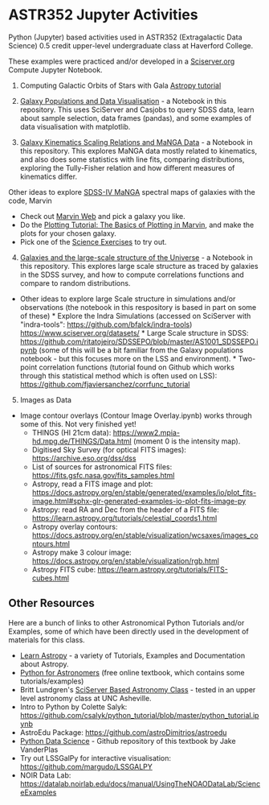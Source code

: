 # ASTR352 Jupyter Activities
 Python (Jupyter) based activities used in ASTR352 (Extragalactic Data Science) 0.5 credit upper-level undergraduate class at Haverford College.

 These examples were practiced and/or developed in a [Sciserver.org](https://apps.sciserver.org/dashboard/) Compute Jupyter Notebook. 

 1. Computing Galactic Orbits of Stars with Gala [Astropy tutorial](https://learn.astropy.org/tutorials/gaia-galactic-orbits.html) 

 2. [Galaxy Populations and Data Visualisation](https://github.com/karenlmasters/ASTR352JupyterActivities/blob/main/Galaxy%20Populations%20and%20Data%20Visualization_v2024.ipynb) - a Notebook in this repository. This uses SciServer and Casjobs to query SDSS data, learn about sample selection, data frames (pandas), and some examples of data visualisation with matplotlib.

 3. [Galaxy Kinematics Scaling Relations and MaNGA Data](https://github.com/karenlmasters/ASTR352JupyterActivities/blob/main/GalaxyKinematicsScalingRelationsMaNGA.ipynb) - a Notebook in this repository. This explores MaNGA data mostly related to kinematics, and also does some statistics with line fits, comparing distributions, exploring the Tully-Fisher relation and how different measures of kinematics differ. 

Other ideas to explore [SDSS-IV MaNGA](https://www.sdss.org/dr16/manga/) spectral maps of galaxies with the code, Marvin
   * Check out [Marvin Web](https://dr16.sdss.org/marvin/) and pick a galaxy you like. 
   * Do the [Plotting Tutorial: The Basics of Plotting in Marvin](https://sdss-marvin.readthedocs.io/en/stable/tutorials/plotting-tutorial.html), and make the plots for your chosen galaxy. 
   * Pick one of the [Science Exercises](https://sdss-marvin.readthedocs.io/en/stable/tutorials/exercises.html) to try out. 

 4. [Galaxies and the large-scale structure of the Universe](https://github.com/karenlmasters/ASTR352JupyterActivities/blob/main/ASTR352_LSSNotebook.ipynb.ipynb) - a Notebook in this repository. This explores large scale structure as traced by galaxies in the SDSS survey, and how to compute correlations functions and compare to random distributions. 

* Other ideas to explore large Scale structure in simulations and/or observations (the notebook in this respository is based in part on some of these)
      * Explore the Indra Simulations (accessed on SciServer with "indra-tools": https://github.com/bfalck/indra-tools) https://www.sciserver.org/datasets/
      * Large Scale structure in SDSS: https://github.com/ritatojeiro/SDSSEPO/blob/master/AS1001_SDSSEPO.ipynb (some of this will be a bit familiar from the Galaxy populations notebook - but this focuses more on the LSS and environment). 
      * Two-point correlation functions (tutorial found on Github which works through this statistical method which is often used on LSS): https://github.com/fjaviersanchez/corrfunc_tutorial

 
 5. Images as Data
   * Image contour overlays (Contour Image Overlay.ipynb) works through some of this. Not very finished yet! 
      * THINGS (HI 21cm data): https://www2.mpia-hd.mpg.de/THINGS/Data.html (moment 0 is the intensity map). 
      * Digitised Sky Survey (for optical FITS images): https://archive.eso.org/dss/dss
      * List of sources for astronomical FITS files: https://fits.gsfc.nasa.gov/fits_samples.html
      * Astropy, read a FITS image and plot: https://docs.astropy.org/en/stable/generated/examples/io/plot_fits-image.html#sphx-glr-generated-examples-io-plot-fits-image-py
      * Astropy: read RA and Dec from the header of a FITS file: https://learn.astropy.org/tutorials/celestial_coords1.html
      * Astropy overlay contours: https://docs.astropy.org/en/stable/visualization/wcsaxes/images_contours.html
      * Astropy make 3 colour image: https://docs.astropy.org/en/stable/visualization/rgb.html
      * Astropy FITS cube: https://learn.astropy.org/tutorials/FITS-cubes.html


 ## Other Resources 
Here are a bunch of links to other Astronomical Python Tutorials and/or Examples, some of which have been directly used in the development of materials for this class. 

 * [Learn Astropy](https://learn.astropy.org/) - a variety of Tutorials, Examples and Documentation about Astropy. 
 * [Python for Astronomers](https://prappleizer.github.io/index.html) (free online textbook, which contains some tutorials/examples)
 *  Britt Lundgren's [SciServer Based Astronomy Class](https://github.com/brittlundgren/SDSS-EPO) - tested in an upper level astronomy class at UNC Asheville. 
 * Intro to Python by Colette Salyk: https://github.com/csalyk/python_tutorial/blob/master/python_tutorial.ipynb
 * AstroEdu Package: https://github.com/astroDimitrios/astroedu 
 * [Python Data Science](https://github.com/jakevdp/PythonDataScienceHandbook) - Github repository of this textbook by Jake VanderPlas
 * Try out LSSGalPy for interactive visualisation: https://github.com/margudo/LSSGALPY
 * NOIR Data Lab: https://datalab.noirlab.edu/docs/manual/UsingTheNOAODataLab/ScienceExamples

